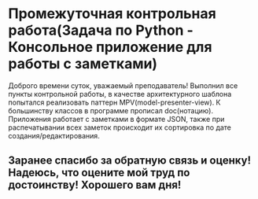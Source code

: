 # Промежуточная контрольная работа(Задача по Python - Консольное приложение для работы с заметками)

Доброго времени суток, уважаемый преподаватель! Выполнил все пункты контрольной работы, в качестве архитектурного шаблона попытался реализовать паттерн MPV(model-presenter-view). К большинству классов в программе прописал doc(нотацию).
Приложения работает с заметками в формате JSON, также при распечатывании всех заметок происходит их сортировка по дате создания/редактирования.

## Заранее спасибо за обратную связь и оценку! Надеюсь, что оцените мой труд по достоинству! Хорошего вам дня!